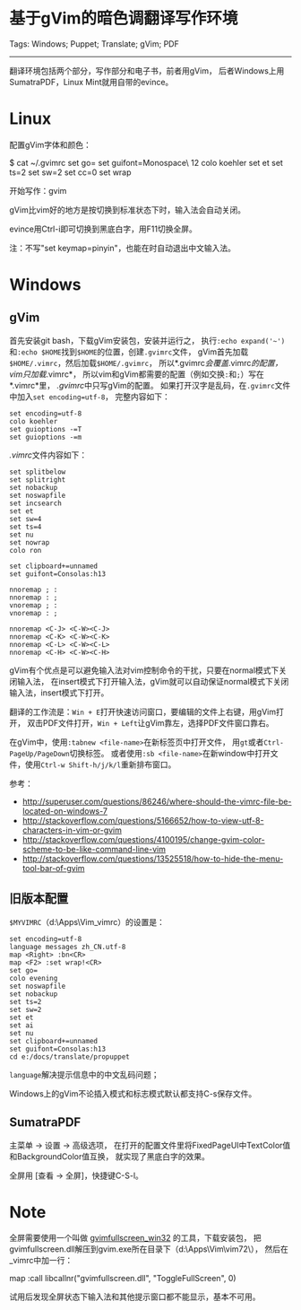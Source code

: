 # 基于gVim的暗色调翻译写作环境
Tags: Windows; Puppet; Translate; gVim; PDF

------

翻译环境包括两个部分，写作部分和电子书，前者用gVim，
后者Windows上用SumatraPDF，Linux Mint就用自带的evince。

# Linux

配置gVim字体和颜色：

$ cat ~/.gvimrc
set go=
set guifont=Monospace\ 12
colo koehler
set et
set ts=2
set sw=2
set cc=0
set wrap

开始写作：gvim <filename>

gVim比vim好的地方是按<ESC>切换到标准状态下时，输入法会自动关闭。

evince用Ctrl-i即可切换到黑底白字，用F11切换全屏。

注：不写"set keymap=pinyin"，也能在<ESC>时自动退出中文输入法。

# Windows

## gVim

首先安装git bash，下载gVim安装包，安装并运行之，
执行`:echo expand('~')`和`:echo $HOME`找到`$HOME`的位置，创建`.gvimrc`文件，
gVim首先加载`$HOME/.vimrc`，然后加载`$HOME/.gvimrc`，
所以*.gvimrc*会覆盖*.vimrc*的配置，vim只加载*.vimrc*，
所以vim和gVim都需要的配置（例如交换`:`和`;`）写在*.vimrc*里，
*.gvimrc*中只写gVim的配置。
如果打开汉字是乱码，在`.gvimrc`文件中加入`set encoding=utf-8`，
完整内容如下：
```
set encoding=utf-8
colo koehler
set guioptions -=T
set guioptions -=m
```

*.vimrc*文件内容如下：
```
set splitbelow
set splitright
set nobackup
set noswapfile
set incsearch
set et
set sw=4
set ts=4
set nu
set nowrap
colo ron

set clipboard+=unnamed
set guifont=Consolas:h13

nnoremap ; :
nnoremap : ;
vnoremap ; :
vnoremap : ;

nnoremap <C-J> <C-W><C-J>
nnoremap <C-K> <C-W><C-K>
nnoremap <C-L> <C-W><C-L>
nnoremap <C-H> <C-W><C-H>
```

gVim有个优点是可以避免输入法对vim控制命令的干扰，只要在normal模式下关闭输入法，
在insert模式下打开输入法，gVim就可以自动保证normal模式下关闭输入法，insert模式下打开。

翻译的工作流是：`Win + E`打开快速访问窗口，要编辑的文件上右键，用gVim打开，
双击PDF文件打开，`Win + Left`让gVim靠左，选择PDF文件窗口靠右。

在gVim中，使用`:tabnew <file-name>`在新标签页中打开文件，
用`gt`或者`Ctrl-PageUp/PageDown`切换标签。
或者使用`:sb <file-name>`在新window中打开文件，使用`Ctrl-w Shift-h/j/k/l`重新排布窗口。

参考：

* http://superuser.com/questions/86246/where-should-the-vimrc-file-be-located-on-windows-7
* http://stackoverflow.com/questions/5166652/how-to-view-utf-8-characters-in-vim-or-gvim
* http://stackoverflow.com/questions/4100195/change-gvim-color-scheme-to-be-like-command-line-vim
* http://stackoverflow.com/questions/13525518/how-to-hide-the-menu-tool-bar-of-gvim 

## 旧版本配置

`$MYVIMRC`（d:\Apps\Vim\_vimrc）的设置是：

    set encoding=utf-8
    language messages zh_CN.utf-8
    map <Right> :bn<CR>
    map <F2> :set wrap!<CR>
    set go=
    colo evening
    set noswapfile
    set nobackup
    set ts=2
    set sw=2
    set et
    set ai
    set nu
    set clipboard+=unnamed
    set guifont=Consolas:h13
    cd e:/docs/translate/propuppet

`language`解决提示信息中的中文乱码问题；

Windows上的gVim不论插入模式和标志模式默认都支持C-s保存文件。

## SumatraPDF

主菜单 -> 设置 -> 高级选项，
在打开的配置文件里将FixedPageUI中TextColor值和BackgroundColor值互换，
就实现了黑底白字的效果。

全屏用 [查看 -> 全屏]，快捷键C-S-l。

# Note

全屏需要使用一个叫做
[gvimfullscreen_win32](http://www.vim.org/scripts/script.php?script_id=2596)
的工具，下载安装包，
把gvimfullscreen.dll解压到gvim.exe所在目录下（d:\Apps\Vim\vim72\），
然后在_vimrc中加一行：

map <F11> <Esc>:call libcallnr("gvimfullscreen.dll", "ToggleFullScreen", 0)<CR>

试用后发现全屏状态下输入法和其他提示窗口都不能显示，基本不可用。

